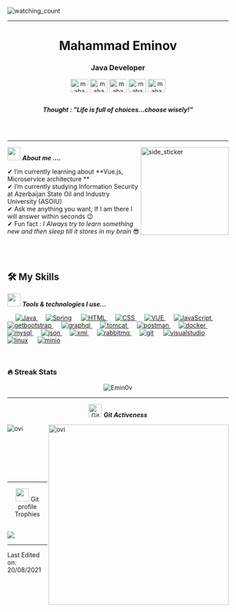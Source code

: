 
<p align="left"> 
<img src="https://komarev.com/ghpvc/?username=Emin0v&color=brightgreen" alt="watching_count" />
 </p>
<hr>
<h1 align="center" >Mahammad Eminov</h1>
<h3 align="center">Java Developer </h3>
<p align="center">
<a href="https://www.linkedin.com/in/mahammademinov/" target="blank"><img align="center" src="https://image.flaticon.com/icons/png/128/174/174857.png" alt="mahammademinov" height="30" width="40" /></a>  
<a href="https://github.com/Emin0v" target="blank"><img align="center" src="https://www.vectorlogo.zone/logos/github/github-tile.svg" alt="mahammademinov" height="30" width="40" /></a>  
<a href="https://mahammademinov.medium.com/" target="blank"><img align="center" src="https://www.vectorlogo.zone/logos/medium/medium-icon.svg" alt="mahammademinov" height="30" width="40" /></a>  
<a href="https://wa.me/0775027313" target="blank"><img align="center" src="https://www.vectorlogo.zone/logos/whatsapp/whatsapp-tile.svg" alt="mahammademinov" height="30" width="40" /></a>  
<a href="https://t.me/Emin0v" target="blank"><img align="center" src="https://www.vectorlogo.zone/logos/telegram/telegram-icon.svg" alt="mahammademinov" height="30" width="40" /></a>
</p>

<p align="center">
  <br>
  <b><i align="center">Thought : "Life is full of choices…choose wisely!”</i></b> 
</p>
<br><br>

<hr>

<img align="right" width=200px height=200px alt="side_sticker" src="https://media.giphy.com/media/TEnXkcsHrP4YedChhA/giphy.gif" />

<img src="https://media.giphy.com/media/iY8CRBdQXODJSCERIr/giphy.gif" width="30px">&nbsp;***About me ....***

✔ I’m currently learning about **Vue.js, Microservice architecture **<br>
✔ I’m currently studying Information Security at Azerbaijan State Oil and Industry University (ASOIU)<br>
✔ Ask me anything you want, If I am there I will answer within seconds 😉<br>
✔ Fun fact : *I Always try to learn something new and then sleep till it stores in my brain* 😎<br><br><br><br>

## 🛠️ My Skills

 <img src="https://media.giphy.com/media/iY8CRBdQXODJSCERIr/giphy.gif" width="30px">&nbsp;***Tools & technologies I use...***

<p>
&emsp;
 <a href="">
       <img alt="Java" src="https://www.vectorlogo.zone/logos/java/java-ar21.svg"/>
     </a>
&emsp;
 <a href="https://spring.io/">
       <img alt="Spring" src="https://www.vectorlogo.zone/logos/springio/springio-ar21.svg"/></a>
&emsp; 
 <a href="https://html.com/">
       <img alt="HTML" src="https://www.vectorlogo.zone/logos/w3_html5/w3_html5-ar21.svg"/>
     </a>
&emsp;
 <a href="https://css-tricks.com/">
       <img alt="CSS" src="https://www.vectorlogo.zone/logos/netlifyapp_watercss/netlifyapp_watercss-ar21.svg"/>
     </a>
&emsp;
 <a href="https://vuejs.org/">
       <img alt="VUE" src="https://www.vectorlogo.zone/logos/vuejs/vuejs-ar21.svg"/>
     </a>
&emsp;
 <a href="https://www.javascript.com/">
       <img alt="JavaScript" src="https://www.vectorlogo.zone/logos/javascript/javascript-ar21.svg"/>
     </a>
&emsp;
 <a href="https://getbootstrap.com/">
       <img alt="getbootstrap" src="https://www.vectorlogo.zone/logos/getbootstrap/getbootstrap-ar21.svg"/>
     </a>
     &emsp;
      <a href="https://graphql.org/">
            <img alt="graphql" src="https://www.vectorlogo.zone/logos/graphql/graphql-ar21.svg"/>
          </a>
  &emsp;
     <a href="http://tomcat.apache.org/" target="_blank">
       <img alt="tomcat" src="https://www.vectorlogo.zone/logos/apache_tomcat/apache_tomcat-ar21.svg"/>
     </a>
  &emsp;
   <a href="https://www.postman.com/">
         <img alt="postman" src="https://www.vectorlogo.zone/logos/getpostman/getpostman-ar21.svg"/>
       </a>
  &emsp;
     <a href="https://www.docker.com/">
           <img alt="docker" src="https://www.vectorlogo.zone/logos/docker/docker-ar21.svg"/>
         </a>
  &emsp;
       <a href="https://www.mysql.com/">
               <img alt="mysql" src="https://www.vectorlogo.zone/logos/mysql/mysql-ar21.svg"/>
             </a>
  &emsp;
           <a href="https://www.json.org/json-en.html">
                   <img alt="json" src="https://www.vectorlogo.zone/logos/json/json-ar21.svg"/>
                 </a>
            &emsp;
              <a href="https://www.w3schools.com/xml/">
                               <img alt="xml" src="https://www.vectorlogo.zone/logos/w3c_xml/w3c_xml-ar21.svg"/>
                             </a>
                        &emsp;
                <a href="https://www.rabbitmq.com/">
                                 <img alt="rabbitmq" src="https://www.vectorlogo.zone/logos/rabbitmq/rabbitmq-ar21.svg"/>
                               </a>
  &emsp;
<a href="https://git-scm.com/"><img alt="git" src="https://www.vectorlogo.zone/logos/git-scm/git-scm-ar21.svg"/></a>
  &emsp;
  <a href="https://code.visualstudio.com/"><img alt="visualstudio" src="https://www.vectorlogo.zone/logos/visualstudio_code/visualstudio_code-ar21.svg"/></a>
    &emsp;
    <a href="https://www.linux.org/"><img alt="linux" src="https://www.vectorlogo.zone/logos/linux/linux-ar21.svg"/></a>
      &emsp;
      <a href="https://min.io/"><img alt="minio" src="https://www.vectorlogo.zone/logos/minioio/minioio-ar21.svg"/></a>
        &emsp;
</p>

<br/>

### 🔥 Streak Stats
<p align="center"><img src="https://github-readme-streak-stats.herokuapp.com/?user=Emin0v&theme=algolia" alt="Emin0v"  /></p>

<hr>
<p align="center">
 <img src="https://media.giphy.com/media/W5eoZHPpUx9sapR0eu/giphy.gif" width="30px" alt="Git"/>&nbsp;<i><b>Git Activeness</b></i></p>
 
<p><img align="left" src="https://github-readme-stats.vercel.app/api/top-langs?username=Emin0v&show_icons=true&locale=en&layout=compact&theme=chartreuse-dark" alt="ovi" /></p>
<p>&nbsp;<img align="right" src="https://github-readme-stats.vercel.app/api?username=Emin0v&show_icons=true&locale=en&theme=chartreuse-dark" alt="ovi" width="410" /></p>
<br><br><br><br><br>

<hr>

<p align="center"><img src="https://media.giphy.com/media/QaMcXSekUWx7aogAUr/giphy.gif" width="30" />&nbsp;Git profile Trophies</p><br>
<img src="https://github-profile-trophy.vercel.app/?username=Emin0v&theme=juicyfresh&no-bg=true" />


-----

Last Edited on: 20/08/2021